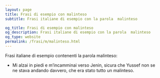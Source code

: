 ```yaml
---
layout: page
title: Frasi di esempio con malinteso 
subtitle: Frasi italiane di esempio con la parola  malinteso

og_title: Frasi di esempio con malinteso 
og_description: Frasi italiane di esempio con la parola  malinteso
og_type: website
permalink: /frasi/m/malinteso.html
---
```


Frasi italiane di esempio contenenti la parola malinteso:


- Mi alzai in piedi e m’incamminai verso Jenin, sicura che Yussef non se ne stava andando davvero, che era stato tutto un malinteso.
